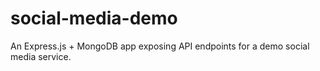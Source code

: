 # social-media-demo

An Express.js + MongoDB app exposing API endpoints for a demo social media service.
